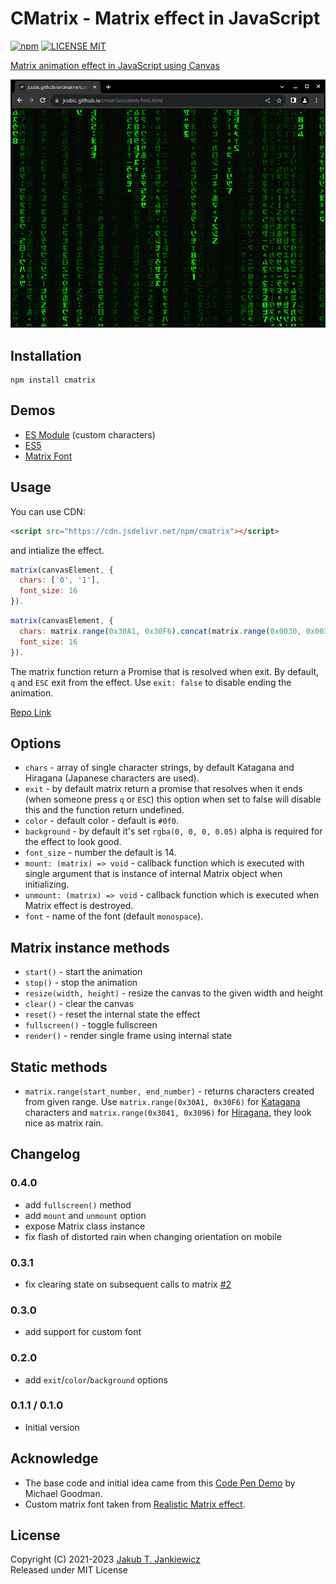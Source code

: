 # CMatrix - Matrix effect in JavaScript

[![npm](https://img.shields.io/badge/npm-0.4.0-blue.svg)](https://www.npmjs.com/package/cmatrix)
[![LICENSE MIT](https://img.shields.io/badge/license-MIT-blue.svg)](https://github.com/jcubic/cmatrix/blob/master/LICENSE)

[Matrix animation effect in JavaScript using Canvas](https://jcubic.github.io/cmatrix/)


![Screenshot of a browser window with Matrix rain effect, green letters that look like Japanese on black background](https://github.com/jcubic/cmatrix/blob/master/assets/screenshot.png?raw=true)

## Installation

```
npm install cmatrix
```

## Demos
* [ES Module](https://jcubic.github.io/cmatrix/demo.mjs.html) (custom characters)
* [ES5](https://jcubic.github.io/cmatrix/demo.html)
* [Matrix Font](https://jcubic.github.io/cmatrix/custom-font.html)

## Usage

You can use CDN:

```html
<script src="https://cdn.jsdelivr.net/npm/cmatrix"></script>
```

and intialize the effect.

```javascript
matrix(canvasElement, {
  chars: ['0', '1'],
  font_size: 16
}).
```

```javascript
matrix(canvasElement, {
  chars: matrix.range(0x30A1, 0x30F6).concat(matrix.range(0x0030, 0x0039)),
  font_size: 16
}).
```

The matrix function return a Promise that is resolved when exit.
By default, `q` and `ESC` exit from the effect. Use `exit: false` to disable ending the animation.

[Repo Link](https://github.com/jcubic/cmatrix)

## Options
* `chars` - array of single character strings, by default Katagana and Hiragana (Japanese characters are used).
* `exit` - by default matrix return a promise that resolves when it ends (when someone press `q` or `ESC`)
           this option when set to false will disable this and the function return undefined.
* `color` - default color - default is `#0f0`.
* `background` - by default it's set `rgba(0, 0, 0, 0.05)` alpha is required for the effect to look good.
* `font_size` - number the default is 14.
* `mount: (matrix) => void` - callback function which is executed with single argument that is instance of internal Matrix object when initializing.
* `unmount: (matrix) => void` - callback function which is executed when Matrix effect is destroyed.
* `font` - name of the font (default `monospace`).

## Matrix instance methods
* `start()` - start the animation
* `stop()` - stop the animation
* `resize(width, height)` - resize the canvas to the given width and height
* `clear()` - clear the canvas
* `reset()` - reset the internal state the effect
* `fullscreen()` - toggle fullscreen
* `render()` - render single frame using internal state

## Static methods
* `matrix.range(start_number, end_number)` - returns characters created from given range. Use `matrix.range(0x30A1, 0x30F6)` for [Katagana](https://en.wikipedia.org/wiki/Katakana) characters and `matrix.range(0x3041, 0x3096)` for [Hiragana](https://en.wikipedia.org/wiki/Hiragana), they look nice as matrix rain.

## Changelog
### 0.4.0
* add `fullscreen()` method
* add `mount` and `unmount` option
* expose Matrix class instance
* fix flash of distorted rain when changing orientation on mobile

### 0.3.1
* fix clearing state on subsequent calls to matrix [#2](https://github.com/jcubic/cmatrix/issues/2)

### 0.3.0
* add support for custom font

### 0.2.0
* add `exit`/`color`/`background` options

### 0.1.1 / 0.1.0
* Initial version

## Acknowledge
* The base code and initial idea came from this [Code Pen Demo](https://codepen.io/goodmanmr1/pen/jpPeRR) by Michael Goodman.
* Custom matrix font taken from [Realistic Matrix effect](https://github.com/Rezmason/matrix).

## License
Copyright (C) 2021-2023 [Jakub T. Jankiewicz](https://jcubic.pl/me)<br/>
Released under MIT License

